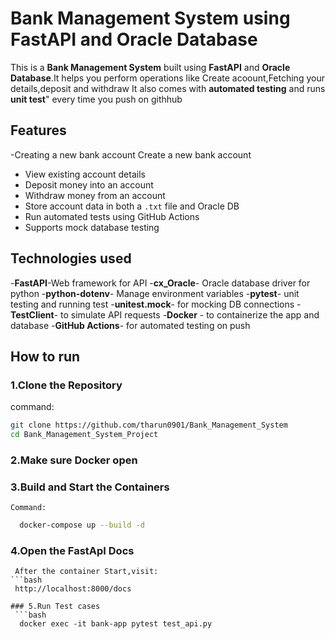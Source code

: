 # Bank Management System using FastAPI and Oracle Database
This is a **Bank Management System** built using **FastAPI** and **Oracle Database**.It helps you perform operations like Create acoount,Fetching your details,deposit and withdraw
It also comes with **automated testing** and runs **unit test**" every time you push on githhub

## Features

-Creating a new bank account
 Create a new bank account
- View existing account details
- Deposit money into an account
- Withdraw money from an account
- Store account data in both a `.txt` file and Oracle DB
- Run automated tests using GitHub Actions
- Supports mock database testing

## Technologies used

-**FastAPI**-Web framework for API
-**cx_Oracle**- Oracle database driver for python
-**python-dotenv**- Manage environment variables
-**pytest**- unit testing and running test
-**unitest.mock**- for mocking DB connections
-**TestClient**- to simulate API requests
-**Docker** - to containerize the app and database
-**GitHub Actions**- for automated testing on push

## How to run
### 1.Clone the Repository
  command:
  ```bash
  git clone https://github.com/tharun0901/Bank_Management_System
  cd Bank_Management_System_Project
  ``` 
### 2.Make sure Docker open
### 3.Build and Start the Containers
    Command:
   ```bash
     docker-compose up --build -d
``` 
### 4.Open the FastApI Docs
     After the container Start,visit:
    ```bash
     http://localhost:8000/docs
  ``` 
### 5.Run Test cases
   ```bash
    docker exec -it bank-app pytest test_api.py
   ``` 



